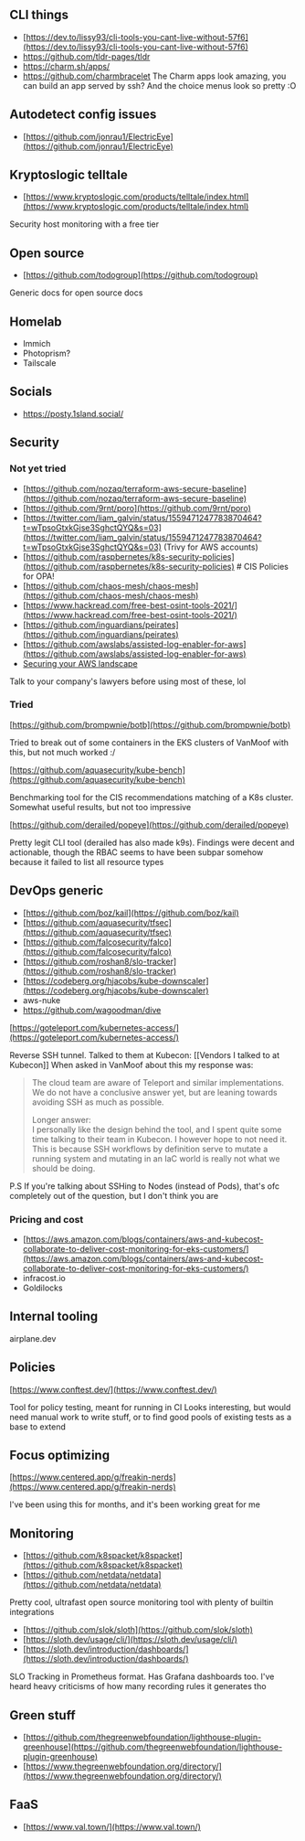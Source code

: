 ## CLI things
* [https://dev.to/lissy93/cli-tools-you-cant-live-without-57f6](https://dev.to/lissy93/cli-tools-you-cant-live-without-57f6)
* https://github.com/tldr-pages/tldr
* https://charm.sh/apps/
* https://github.com/charmbracelet
The Charm apps look amazing, you can build an app served by ssh? And the choice menus look so pretty :O

## Autodetect config issues
* [https://github.com/jonrau1/ElectricEye](https://github.com/jonrau1/ElectricEye)

## Kryptoslogic telltale
* [https://www.kryptoslogic.com/products/telltale/index.html](https://www.kryptoslogic.com/products/telltale/index.html)

Security host monitoring with a free tier

## Open source
* [https://github.com/todogroup](https://github.com/todogroup)

Generic docs for open source docs


## Homelab
* Immich
* Photoprism?
* Tailscale

## Socials
* https://posty.1sland.social/

## Security
### Not yet tried
* [https://github.com/nozaq/terraform-aws-secure-baseline](https://github.com/nozaq/terraform-aws-secure-baseline)
* [https://github.com/9rnt/poro](https://github.com/9rnt/poro)
* [https://twitter.com/liam_galvin/status/1559471247783870464?t=wTpsoGtxkGjse3SghctQYQ&s=03](https://twitter.com/liam_galvin/status/1559471247783870464?t=wTpsoGtxkGjse3SghctQYQ&s=03) (Trivy for AWS accounts)
* [https://github.com/raspbernetes/k8s-security-policies](https://github.com/raspbernetes/k8s-security-policies) # CIS Policies for OPA!
* [https://github.com/chaos-mesh/chaos-mesh](https://github.com/chaos-mesh/chaos-mesh)
* [https://www.hackread.com/free-best-osint-tools-2021/](https://www.hackread.com/free-best-osint-tools-2021/)
* [https://github.com/inguardians/peirates](https://github.com/inguardians/peirates)
* [https://github.com/awslabs/assisted-log-enabler-for-aws](https://github.com/awslabs/assisted-log-enabler-for-aws)
* [Securing your AWS landscape](https://www.chrisfarris.com/post/aws-ir)

Talk to your company's lawyers before using most of these, lol

### Tried

[https://github.com/brompwnie/botb](https://github.com/brompwnie/botb)

Tried to break out of some containers in the EKS clusters of VanMoof with this, but not much worked :/ 

[https://github.com/aquasecurity/kube-bench](https://github.com/aquasecurity/kube-bench)

Benchmarking tool for the CIS recommendations matching of a K8s cluster.
Somewhat useful results, but not too impressive

[https://github.com/derailed/popeye](https://github.com/derailed/popeye)

Pretty legit CLI tool (derailed has also made k9s). Findings were decent and actionable, though the RBAC seems to have been subpar somehow because it failed to list all resource types

## DevOps generic

* [https://github.com/boz/kail](https://github.com/boz/kail)
* [https://github.com/aquasecurity/tfsec](https://github.com/aquasecurity/tfsec)
* [https://github.com/falcosecurity/falco](https://github.com/falcosecurity/falco)
* [https://github.com/roshan8/slo-tracker](https://github.com/roshan8/slo-tracker)
* [https://codeberg.org/hjacobs/kube-downscaler](https://codeberg.org/hjacobs/kube-downscaler)
* aws-nuke
* https://github.com/wagoodman/dive


[https://goteleport.com/kubernetes-access/](https://goteleport.com/kubernetes-access/)  

Reverse SSH tunnel. Talked to them at Kubecon:  [[Vendors I talked to at Kubecon]]
When asked in VanMoof about this my response was:
> The cloud team are aware of Teleport and similar implementations. We do not have a conclusive answer yet, but are leaning towards avoiding SSH as much as possible.
> 
> Longer answer:  
I personally like the design behind the tool, and I spent quite some time talking to their team in Kubecon. I however hope to not need it. This is because SSH workflows by definition serve to mutate a running system and mutating in an IaC world is really not what we should be doing.
> 
P.S If you're talking about SSHing to Nodes (instead of Pods), that's ofc completely out of the question, but I don't think you are

### Pricing and cost
* [https://aws.amazon.com/blogs/containers/aws-and-kubecost-collaborate-to-deliver-cost-monitoring-for-eks-customers/](https://aws.amazon.com/blogs/containers/aws-and-kubecost-collaborate-to-deliver-cost-monitoring-for-eks-customers/)
* infracost.io
* Goldilocks

## Internal tooling
airplane.dev

## Policies

[https://www.conftest.dev/](https://www.conftest.dev/)

Tool for policy testing, meant for running in CI
Looks interesting, but would need manual work to write stuff,
or to find good pools of existing tests as a base to extend

## Focus optimizing
[https://www.centered.app/g/freakin-nerds](https://www.centered.app/g/freakin-nerds)

I've been using this for months, and it's been working great for me

## Monitoring
* [https://github.com/k8spacket/k8spacket](https://github.com/k8spacket/k8spacket)
* [https://github.com/netdata/netdata](https://github.com/netdata/netdata)

Pretty cool, ultrafast open source monitoring tool with plenty of builtin integrations

* [https://github.com/slok/sloth](https://github.com/slok/sloth)
* [https://sloth.dev/usage/cli/](https://sloth.dev/usage/cli/)
* [https://sloth.dev/introduction/dashboards/](https://sloth.dev/introduction/dashboards/)

SLO Tracking in Prometheus format. Has Grafana dashboards too. I've heard heavy criticisms of how many recording rules it generates tho

## Green stuff
* [https://github.com/thegreenwebfoundation/lighthouse-plugin-greenhouse](https://github.com/thegreenwebfoundation/lighthouse-plugin-greenhouse)
* [https://www.thegreenwebfoundation.org/directory/](https://www.thegreenwebfoundation.org/directory/)

## FaaS
* [https://www.val.town/](https://www.val.town/)